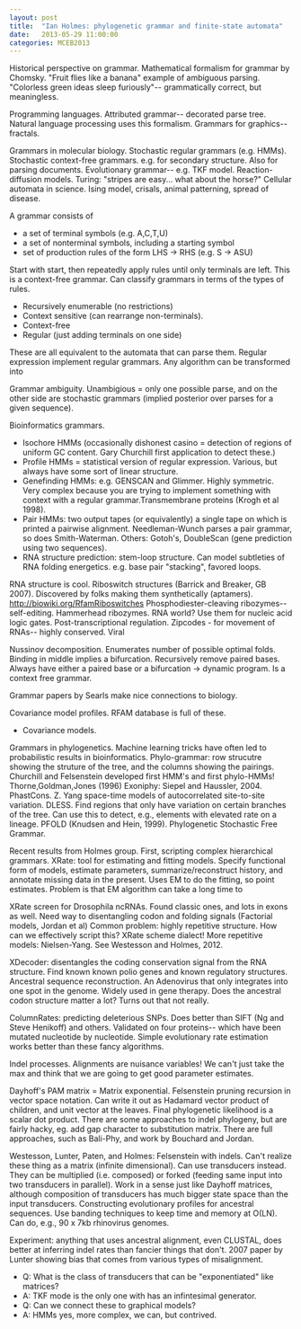 ```yaml
---
layout: post
title:  "Ian Holmes: phylogenetic grammar and finite-state automata"
date:   2013-05-29 11:00:00
categories: MCEB2013
---
```


Historical perspective on grammar.
Mathematical formalism for grammar by Chomsky.
"Fruit flies like a banana" example of ambiguous parsing.
"Colorless green ideas sleep furiously"-- grammatically correct, but meaningless.

Programming languages.
Attributed grammar-- decorated parse tree.
Natural language processing uses this formalism.
Grammars for graphics-- fractals.

Grammars in molecular biology.
Stochastic regular grammars (e.g. HMMs).
Stochastic context-free grammars. e.g. for secondary structure.
Also for parsing documents.
Evolutionary grammar-- e.g. TKF model.
Reaction-diffusion models.
Turing: "stripes are easy... what about the horse?"
Cellular automata in science.
Ising model, crisals, animal patterning, spread of disease.

A grammar consists of

* a set of terminal symbols (e.g. A,C,T,U)
* a set of nonterminal symbols, including a starting symbol
* set of production rules of the form LHS -> RHS (e.g. S -> ASU)

Start with start, then repeatedly apply rules until only terminals are left.
This is a context-free grammar.
Can classify grammars in terms of the types of rules.

* Recursively enumerable (no restrictions)
* Context sensitive (can rearrange non-terminals).
* Context-free
* Regular (just adding terminals on one side)

These are all equivalent to the automata that can parse them.
Regular expression implement regular grammars.
Any algorithm can be transformed into

Grammar ambiguity.
Unambigious = only one possible parse, and on the other side are stochastic grammars (implied posterior over parses for a given sequence).

Bioinformatics grammars.

* Isochore HMMs (occasionally dishonest casino = detection of regions of uniform GC content. Gary Churchill first application to detect these.)
* Profile HMMs = statistical version of regular expression. Various, but always have some sort of linear structure.
* Genefinding HMMs: e.g. GENSCAN and Glimmer. Highly symmetric. Very complex because you are trying to implement something with context with a regular grammar.Transmembrane proteins (Krogh et al 1998).
* Pair HMMs: two output tapes (or equivalently) a single tape on which is printed a pairwise alignment. Needleman-Wunch parses a pair grammar, so does Smith-Waterman. Others: Gotoh's, DoubleScan (gene prediction using two sequences).
* RNA structure prediction: stem-loop structure. Can model subtleties of RNA folding energetics. e.g. base pair "stacking", favored loops.

RNA structure is cool.
Riboswitch structures (Barrick and Breaker, GB 2007).
Discovered by folks making them synthetically (aptamers).
http://biowiki.org/RfamRiboswitches Phosphodiester-cleaving ribozymes-- self-editing.
Hammerhead ribozymes.
RNA world?
Use them for nucleic acid logic gates.
Post-transcriptional regulation. Zipcodes - for movement of RNAs-- highly conserved. Viral

Nussinov decomposition.
Enumerates number of possible optimal folds.
Binding in middle implies a bifurcation.
Recursively remove paired bases.
Always have either a paired base or a bifurcation -> dynamic program.
Is a context free grammar.

Grammar papers by Searls make nice connections to biology.

Covariance model profiles.
RFAM database is full of these.
 * Covariance models.

Grammars in phylogenetics.
Machine learning tricks have often led to probabilistic results in bioinformatics.
Phylo-grammar: row strucutre showing the struture of the tree, and the columns showing the pairings.
Churchill and Felsenstein developed first HMM's and first phylo-HMMs!
Thorne,Goldman,Jones (1996)
Exoniphy: Siepel and Haussler, 2004.
PhastCons.
Z. Yang space-time models of autocorrelated site-to-site variation.
DLESS. Find regions that only have variation on certain branches of the tree.
Can use this to detect, e.g., elements with elevated rate on a lineage.
PFOLD (Knudsen and Hein, 1999). Phylogenetic Stochastic Free Grammar.

Recent results from Holmes group.
First, scripting complex hierarchical grammars.
XRate: tool for estimating and fitting models.
Specify functional form of models, estimate parameters, summarize/reconstruct history, and annotate missing data in the present.
Uses EM to do the fitting, so point estimates.
Problem is that EM algorithm can take a long time to

XRate screen for Drosophila ncRNAs.
Found classic ones, and lots in exons as well.
Need way to disentangling codon and folding signals (Factorial models, Jordan et al)
Common problem: highly repetitive structure.
How can we effectively script this?
XRate scheme dialect!
More repetitive models: Nielsen-Yang. See Westesson and Holmes, 2012.

XDecoder: disentangles the coding conservation signal from the RNA structure.
Find known known polio genes and known regulatory structures.
Ancestral sequence reconstruction.
An Adenovirus that only integrates into one spot in the genome.
Widely used in gene therapy.
Does the ancestral codon structure matter a lot? Turns out that not really.

ColumnRates: predicting deleterious SNPs. Does better than SIFT (Ng and Steve Henikoff) and others.
Validated on four proteins-- which have been mutated nucleotide by nucleotide.
Simple evolutionary rate estimation works better than these fancy algorithms.

Indel processes.
Alignments are nuisance variables!
We can't just take the max and think that we are going to get good parameter estimates.

Dayhoff's PAM matrix = Matrix exponential.
Felsenstein pruning recursion in vector space notation.
Can write it out as Hadamard vector product of children, and unit vector at the leaves.
Final phylogenetic likelihood is a scalar dot product.
There are some approaches to indel phylogeny, but are fairly hacky, eg. add gap character to substitution matrix.
There are full approaches, such as Bali-Phy, and work by Bouchard and Jordan.

Westesson, Lunter, Paten, and Holmes: Felsenstein with indels.
Can't realize these thing as a matrix (infinite dimensional).
Can use transducers instead. They can be multiplied (i.e. composed) or forked (feeding same input into two transducers in parallel).
Work in a sense just like Dayhoff matrices, although composition of transducers has much bigger state space than the input transducers.
Constructing evolutionary profiles for ancestral sequences.
Use banding techniques to keep time and memory at O(LN).
Can do, e.g., 90 x 7kb rhinovirus genomes.

Experiment: anything that uses ancestral alignment, even CLUSTAL, does better at inferring indel rates than fancier things that don't.
2007 paper by Lunter showing bias that comes from various types of misalignment.

* Q: What is the class of transducers that can be "exponentiated" like matrices?
* A: TKF mode is the only one with has an infintesimal generator.
* Q: Can we connect these to graphical models?
* A: HMMs yes, more complex, we can, but contrived.
